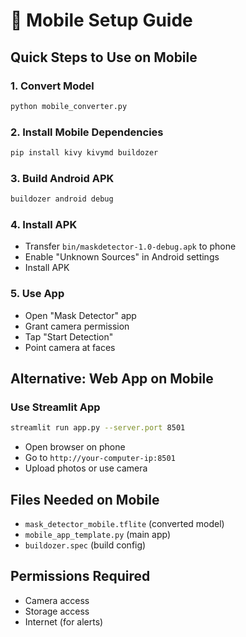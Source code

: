 # 📱 Mobile Setup Guide

## Quick Steps to Use on Mobile

### 1. Convert Model
```bash
python mobile_converter.py
```

### 2. Install Mobile Dependencies
```bash
pip install kivy kivymd buildozer
```

### 3. Build Android APK
```bash
buildozer android debug
```

### 4. Install APK
- Transfer `bin/maskdetector-1.0-debug.apk` to phone
- Enable "Unknown Sources" in Android settings
- Install APK

### 5. Use App
- Open "Mask Detector" app
- Grant camera permission
- Tap "Start Detection"
- Point camera at faces

## Alternative: Web App on Mobile

### Use Streamlit App
```bash
streamlit run app.py --server.port 8501
```
- Open browser on phone
- Go to `http://your-computer-ip:8501`
- Upload photos or use camera

## Files Needed on Mobile
- `mask_detector_mobile.tflite` (converted model)
- `mobile_app_template.py` (main app)
- `buildozer.spec` (build config)

## Permissions Required
- Camera access
- Storage access
- Internet (for alerts)